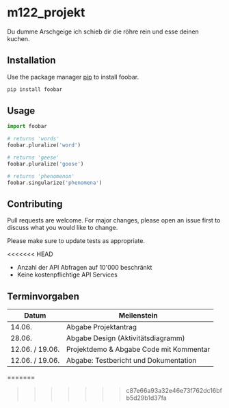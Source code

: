 # m122_projekt

Du dumme Arschgeige ich schieb dir die röhre rein und esse deinen kuchen.

## Installation

Use the package manager [pip](https://pip.pypa.io/en/stable/) to install foobar.

```bash
pip install foobar
```

## Usage

```python
import foobar

# returns 'words'
foobar.pluralize('word')

# returns 'geese'
foobar.pluralize('goose')

# returns 'phenomenon'
foobar.singularize('phenomena')
```

## Contributing

Pull requests are welcome. For major changes, please open an issue first
to discuss what you would like to change.

Please make sure to update tests as appropriate.

<<<<<<< HEAD
- Anzahl der API Abfragen auf 10'000 beschränkt
- Keine kostenpflichtige API Services

## Terminvorgaben

| Datum           | Meilenstein                             |
|-----------------|-----------------------------------------|
| 14.06.          | Abgabe Projektantrag                    |
| 28.06.          | Abgabe Design (Aktivitätsdiagramm)      |
| 12.06. / 19.06. | Projektdemo & Abgabe Code mit Kommentar |
| 12.06. / 19.06. | Abgabe: Testbericht und Dokumentation   |



=======
>>>>>>> c87e66a93a32e46e73f762dc16bfb5d29b1d37fa